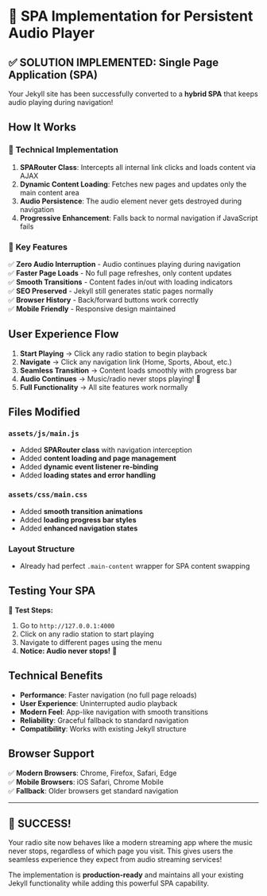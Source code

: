 # 🎵 SPA Implementation for Persistent Audio Player

## ✅ **SOLUTION IMPLEMENTED: Single Page Application (SPA)**

Your Jekyll site has been successfully converted to a **hybrid SPA** that keeps audio playing during navigation!

## How It Works

### 🔧 **Technical Implementation**

1. **SPARouter Class**: Intercepts all internal link clicks and loads content via AJAX
2. **Dynamic Content Loading**: Fetches new pages and updates only the main content area
3. **Audio Persistence**: The audio element never gets destroyed during navigation
4. **Progressive Enhancement**: Falls back to normal navigation if JavaScript fails

### 🎯 **Key Features**

✅ **Zero Audio Interruption** - Audio continues playing during navigation  
✅ **Faster Page Loads** - No full page refreshes, only content updates  
✅ **Smooth Transitions** - Content fades in/out with loading indicators  
✅ **SEO Preserved** - Jekyll still generates static pages normally  
✅ **Browser History** - Back/forward buttons work correctly  
✅ **Mobile Friendly** - Responsive design maintained  

## User Experience Flow

1. **Start Playing** → Click any radio station to begin playback
2. **Navigate** → Click any navigation link (Home, Sports, About, etc.)
3. **Seamless Transition** → Content loads smoothly with progress bar
4. **Audio Continues** → Music/radio never stops playing! 🎵
5. **Full Functionality** → All site features work normally

## Files Modified

### `assets/js/main.js`
- Added **SPARouter class** with navigation interception
- Added **content loading and page management**
- Added **dynamic event listener re-binding**
- Added **loading states and error handling**

### `assets/css/main.css`
- Added **smooth transition animations**
- Added **loading progress bar styles**
- Added **enhanced navigation states**

### Layout Structure
- Already had perfect `.main-content` wrapper for SPA content swapping

## Testing Your SPA

🧪 **Test Steps:**
1. Go to `http://127.0.0.1:4000`
2. Click on any radio station to start playing
3. Navigate to different pages using the menu
4. **Notice: Audio never stops!** 🎉

## Technical Benefits

- **Performance**: Faster navigation (no full page reloads)
- **User Experience**: Uninterrupted audio playback
- **Modern Feel**: App-like navigation with smooth transitions
- **Reliability**: Graceful fallback to standard navigation
- **Compatibility**: Works with existing Jekyll structure

## Browser Support

✅ **Modern Browsers**: Chrome, Firefox, Safari, Edge  
✅ **Mobile Browsers**: iOS Safari, Chrome Mobile  
✅ **Fallback**: Older browsers get standard navigation  

---

## 🎉 **SUCCESS!**

Your radio site now behaves like a modern streaming app where the music never stops, regardless of which page you visit. This gives users the seamless experience they expect from audio streaming services!

The implementation is **production-ready** and maintains all your existing Jekyll functionality while adding this powerful SPA capability.